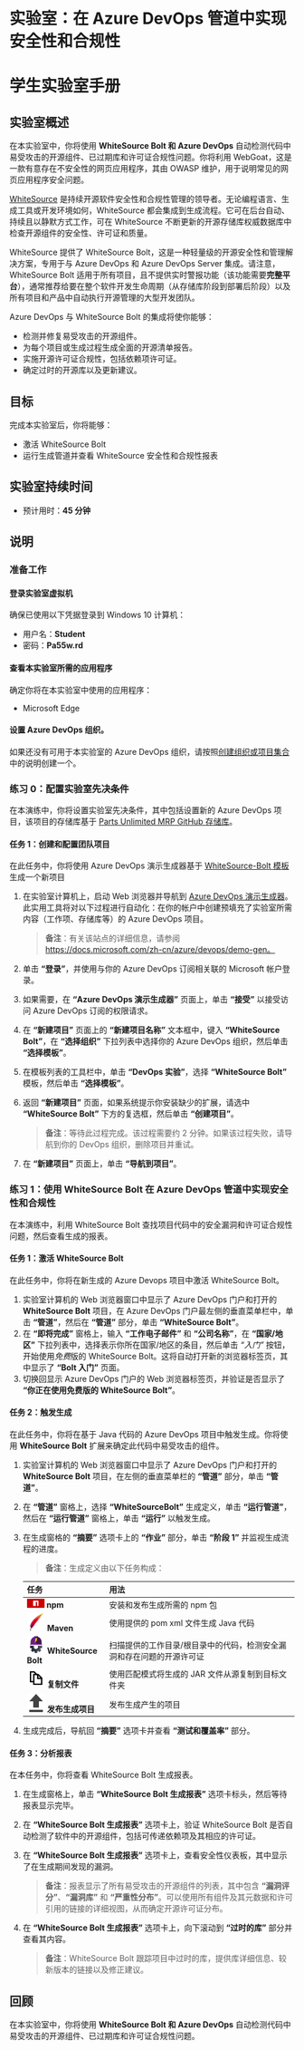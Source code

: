 ﻿---
lab:
    title: '实验室：在 Azure DevOps 管道中实现安全性和合规性'
    module: '模块 19：在 DevOps 项目中实现安全性'
---

# 实验室：在 Azure DevOps 管道中实现安全性和合规性
# 学生实验室手册

## 实验室概述

在本实验室中，你将使用 **WhiteSource Bolt 和 Azure DevOps** 自动检测代码中易受攻击的开源组件、已过期库和许可证合规性问题。你将利用 WebGoat，这是一款有意存在不安全性的网页应用程序，其由 OWASP 维护，用于说明常见的网页应用程序安全问题。

[WhiteSource](https://www.whitesourcesoftware.com/) 是持续开源软件安全性和合规性管理的领导者。无论编程语言、生成工具或开发环境如何，WhiteSource 都会集成到生成流程。它可在后台自动、持续且以静默方式工作，可在 WhiteSource 不断更新的开源存储库权威数据库中检查开源组件的安全性、许可证和质量。

WhiteSource 提供了 WhiteSource Bolt，这是一种轻量级的开源安全性和管理解决方案，专用于与 Azure DevOps 和 Azure DevOps Server 集成。请注意，WhiteSource Bolt 适用于所有项目，且不提供实时警报功能（该功能需要**完整平台**），通常推荐给要在整个软件开发生命周期（从存储库阶段到部署后阶段）以及所有项目和产品中自动执行开源管理的大型开发团队。

Azure DevOps 与 WhiteSource Bolt 的集成将使你能够：

- 检测并修复易受攻击的开源组件。
- 为每个项目或生成过程生成全面的开源清单报告。
- 实施开源许可证合规性，包括依赖项许可证。
- 确定过时的开源库以及更新建议。

## 目标

完成本实验室后，你将能够：

- 激活 WhiteSource Bolt
- 运行生成管道并查看 WhiteSource 安全性和合规性报表

## 实验室持续时间

-   预计用时：**45 分钟**

## 说明

### 准备工作

#### 登录实验室虚拟机

确保已使用以下凭据登录到 Windows 10 计算机：
    
-   用户名：**Student**
-   密码：**Pa55w.rd**

#### 查看本实验室所需的应用程序

确定你将在本实验室中使用的应用程序：
    
-   Microsoft Edge

#### 设置 Azure DevOps 组织。 

如果还没有可用于本实验室的 Azure DevOps 组织，请按照[创建组织或项目集合](https://docs.microsoft.com/zh-cn/azure/devops/organizations/accounts/create-organization?view=azure-devops)中的说明创建一个。

### 练习 0：配置实验室先决条件

在本演练中，你将设置实验室先决条件，其中包括设置新的 Azure DevOps 项目，该项目的存储库基于 [Parts Unlimited MRP GitHub 存储库](https://www.github.com/microsoft/partsunlimitedmrp)。

#### 任务 1：创建和配置团队项目

在此任务中，你将使用 Azure DevOps 演示生成器基于 [WhiteSource-Bolt 模板](https://azuredevopsdemogenerator.azurewebsites.net/?name=WhiteSource-Bolt&templateid=77362)生成一个新项目

1.  在实验室计算机上，启动 Web 浏览器并导航到 [Azure DevOps 演示生成器](https://azuredevopsdemogenerator.azurewebsites.net)。此实用工具将对以下过程进行自动化：在你的帐户中创建预填充了实验室所需内容（工作项、存储库等）的 Azure DevOps 项目。 

    > **备注**：有关该站点的详细信息，请参阅 https://docs.microsoft.com/zh-cn/azure/devops/demo-gen。

1.  单击 **“登录”**，并使用与你的 Azure DevOps 订阅相关联的 Microsoft 帐户登录。
1.  如果需要，在 **“Azure DevOps 演示生成器”** 页面上，单击 **“接受”** 以接受访问 Azure DevOps 订阅的权限请求。
1.  在 **“新建项目”** 页面上的 **“新建项目名称”** 文本框中，键入 **“WhiteSource Bolt”**，在 **“选择组织”** 下拉列表中选择你的 Azure DevOps 组织，然后单击 **“选择模板”**。
1.  在模板列表的工具栏中，单击 **“DevOps 实验”**，选择 **“WhiteSource Bolt”** 模板，然后单击 **“选择模板”**。
1.  返回 **“新建项目”** 页面，如果系统提示你安装缺少的扩展，请选中 **“WhiteSource Bolt”** 下方的复选框，然后单击 **“创建项目”**。

    > **备注**：等待此过程完成。该过程需要约 2 分钟。如果该过程失败，请导航到你的 DevOps 组织，删除项目并重试。

1.  在 **“新建项目”** 页面上，单击 **“导航到项目”**。

### 练习 1：使用 WhiteSource Bolt 在 Azure DevOps 管道中实现安全性和合规性

在本演练中，利用 WhiteSource Bolt 查找项目代码中的安全漏洞和许可证合规性问题，然后查看生成的报表。

#### 任务 1：激活 WhiteSource Bolt

在此任务中，你将在新生成的 Azure Devops 项目中激活 WhiteSource Bolt。

1.  实验室计算机的 Web 浏览器窗口中显示了 Azure DevOps 门户和打开的 **WhiteSource Bolt** 项目，在 Azure DevOps 门户最左侧的垂直菜单栏中，单击 **“管道”**，然后在 **“管道”** 部分，单击 **“WhiteSource Bolt”**。
1.  在 **“即将完成”** 窗格上，输入 **“工作电子邮件”** 和 **“公司名称”**，在 **“国家/地区”** 下拉列表中，选择表示你所在国家/地区的条目，然后单击 *“入门”* 按钮，开始使用*免费*版的 WhiteSource Bolt。这将自动打开新的浏览器标签页，其中显示了 **“Bolt 入门”** 页面。 
1.  切换回显示 Azure DevOps 门户的 Web 浏览器标签页，并验证是否显示了 **“你正在使用免费版的 WhiteSource Bolt”**。

#### 任务 2：触发生成

在此任务中，你将在基于 Java 代码的 Azure DevOps 项目中触发生成。你将使用 **WhiteSource Bolt** 扩展来确定此代码中易受攻击的组件。

1.  实验室计算机的 Web 浏览器窗口中显示了 Azure DevOps 门户和打开的 **WhiteSource Bolt** 项目，在左侧的垂直菜单栏的 **“管道”** 部分，单击 **“管道”**。
1.  在 **“管道”** 窗格上，选择 **“WhiteSourceBolt”** 生成定义，单击 **“运行管道”**，然后在 **“运行管道”** 窗格上，单击 **“运行”** 以触发生成。
1.  在生成窗格的 **“摘要”** 选项卡上的 **“作业”** 部分，单击 **“阶段 1”** 并监视生成流程的进度。

    > **备注**：生成定义由以下任务构成：

    | 任务 | 用法 |
    | ---- | ------ |
    | ![npm](images/m19/npm.png) **npm** |  安装和发布生成所需的 npm 包 |
    | ![maven](images/m19/maven.png) **Maven** |  使用提供的 pom xml 文件生成 Java 代码 |
    | ![whitesourcebolt](images/m19/whitesourcebolt.png) **WhiteSource Bolt** |  扫描提供的工作目录/根目录中的代码，检测安全漏洞和存在问题的开源许可证 |
    | ![Copy-files](images/m19/copy-files.png) **复制文件** |  使用匹配模式将生成的 JAR 文件从源复制到目标文件夹 |
    | ![Publish-build-artifacts](images/m19/publish-build-artifacts.png) **发布生成项目** |  发布生成产生的项目 |
    
1.  生成完成后，导航回 **“摘要”** 选项卡并查看 **“测试和覆盖率”** 部分。 

#### 任务 3：分析报表

在本任务中，你将查看 WhiteSource Bolt 生成报表。 

1.  在生成窗格上，单击 **“WhiteSource Bolt 生成报表”** 选项卡标头，然后等待报表显示完毕。 
1.  在 **“WhiteSource Bolt 生成报表”** 选项卡上，验证 WhiteSource Bolt 是否自动检测了软件中的开源组件，包括可传递依赖项及其相应的许可证。
1.  在 **“WhiteSource Bolt 生成报表”** 选项卡上，查看安全性仪表板，其中显示了在生成期间发现的漏洞。

    > **备注**：报表显示了所有易受攻击的开源组件的列表，其中包含 **“漏洞评分”**、**“漏洞库”** 和 **“严重性分布”**。可以使用所有组件及其元数据和许可引用的链接的详细视图，从而确定开源许可证分布。

1.  在 **“WhiteSource Bolt 生成报表”** 选项卡上，向下滚动到 **“过时的库”** 部分并查看其内容。

    > **备注**：WhiteSource Bolt 跟踪项目中过时的库，提供库详细信息、较新版本的链接以及修正建议。

## 回顾

在本实验室中，你将使用 **WhiteSource Bolt 和 Azure DevOps** 自动检测代码中易受攻击的开源组件、已过期库和许可证合规性问题。